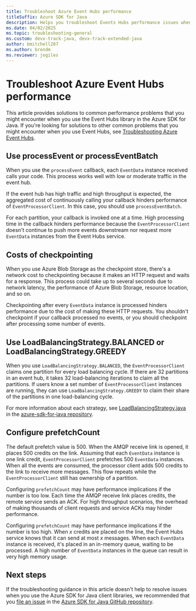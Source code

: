 ```yaml
---
title: Troubleshoot Azure Event Hubs performance
titleSuffix: Azure SDK for Java
description: Helps you troubleshoot Events Hubs performance issues when you use the Azure SDK for Java.
ms.date: 04/02/2025 
ms.topic: troubleshooting-general
ms.custom: devx-track-java, devx-track-extended-java
author: bmitchell287
ms.author: brendm
ms.reviewer: jogiles
---
```


# Troubleshoot Azure Event Hubs performance

This article provides solutions to common performance problems that you might encounter when you use the Event Hubs library in the Azure SDK for Java. If you're looking for solutions to other common problems that you might encounter when you use Event Hubs, see [Troubleshooting Azure Event Hubs](troubleshooting-messaging-event-hubs-overview.md).

## Use processEvent or processEventBatch

When you use the `processEvent` callback, each `EventData` instance received calls your code. This process works well with low or moderate traffic in the event hub.

If the event hub has high traffic and high throughput is expected, the aggregated cost of continuously calling your callback hinders performance of `EventProcessorClient`. In this case, you should use `processEventBatch`.

For each partition, your callback is invoked one at a time. High processing time in the callback hinders performance because the `EventProcessorClient` doesn't continue to push more events downstream nor request more `EventData` instances from the Event Hubs service.

## Costs of checkpointing

When you use Azure Blob Storage as the checkpoint store, there's a network cost to checkpointing because it makes an HTTP request and waits for a response. This process could take up to several seconds due to network latency, the performance of Azure Blob Storage, resource location, and so on.

Checkpointing after every `EventData` instance is processed hinders performance due to the cost of making these HTTP requests. You shouldn't checkpoint if your callback processed no events, or you should checkpoint after processing some number of events.

## Use LoadBalancingStrategy.BALANCED or LoadBalancingStrategy.GREEDY

When you use `LoadBalancingStrategy.BALANCED`, the `EventProcessorClient` claims one partition for every load balancing cycle. If there are 32 partitions in an event hub, it takes 32 load-balancing iterations to claim all the partitions. If users know a set number of `EventProcessorClient` instances are running, they can use `LoadBalancingStrategy.GREEDY` to claim their share of the partitions in one load-balancing cycle.

For more information about each strategy, see [LoadBalancingStrategy.java](https://github.com/Azure/azure-sdk-for-java/blob/main/sdk/eventhubs/azure-messaging-eventhubs/src/main/java/com/azure/messaging/eventhubs/LoadBalancingStrategy.java) in the [azure-sdk-for-java repository](https://github.com/Azure/azure-sdk-for-java).

## Configure prefetchCount

The default prefetch value is 500. When the AMQP receive link is opened, it places 500 credits on the link. Assuming that each `EventData` instance is one link credit, `EventProcessorClient` prefetches 500 `EventData` instances. When all the events are consumed, the processor client adds 500 credits to the link to receive more messages. This flow repeats while the `EventProcessorClient` still has ownership of a partition.

Configuring `prefetchCount` may have performance implications if the number is too low. Each time the AMQP receive link places credits, the remote service sends an ACK. For high throughput scenarios, the overhead of making thousands of client requests and service ACKs may hinder performance.

Configuring `prefetchCount` may have performance implications if the number is too high. When *x* credits are placed on the line, the Event Hubs service knows that it can send at most *x* messages. When each `EventData` instance is received, it's placed in an in-memory queue, waiting to be processed. A high number of `EventData` instances in the queue can result in very high memory usage.

## Next steps

If the troubleshooting guidance in this article doesn't help to resolve issues when you use the Azure SDK for Java client libraries, we recommended that you [file an issue](https://github.com/Azure/azure-sdk-for-java/issues/new/choose) in the [Azure SDK for Java GitHub repository](https://github.com/Azure/azure-sdk-for-java).
